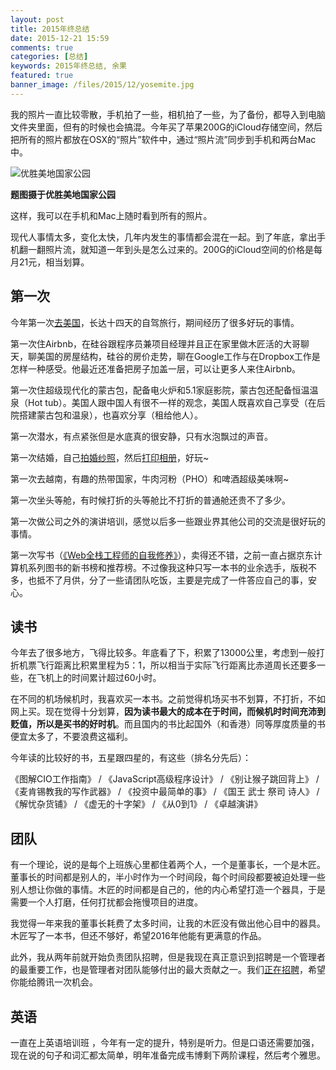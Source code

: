 ```yaml
---
layout: post
title: 2015年终总结
date: 2015-12-21 15:59
comments: true
categories: [总结]
keywords: 2015年终总结, 余果
featured: true
banner_image: /files/2015/12/yosemite.jpg
---
```


我的照片一直比较零散，手机拍了一些，相机拍了一些，为了备份，都导入到电脑文件夹里面，但有的时候也会搞混。今年买了苹果200G的iCloud存储空间，然后把所有的照片都放在OSX的“照片”软件中，通过“照片流”同步到手机和两台Mac中。

<!--more-->

![优胜美地国家公园](/files/2015/12/yosemite.jpg)

**题图摄于优胜美地国家公园**

这样，我可以在手机和Mac上随时看到所有的照片。

现代人事情太多，变化太快，几年内发生的事情都会混在一起。到了年底，拿出手机翻一翻照片流，就知道一年到头是怎么过来的。200G的iCloud空间的价格是每月21元，相当划算。

## 第一次

今年第一次[去美国](http://yuguo.us/weblog/usa/)，长达十四天的自驾旅行，期间经历了很多好玩的事情。

第一次住Airbnb，在硅谷跟程序员兼项目经理并且正在家里做木匠活的大哥聊天，聊美国的房屋结构，硅谷的房价走势，聊在Google工作与在Dropbox工作是怎样一种感受。他最近还准备把房子加盖一层，可以让更多人来住Airbnb。

第一次住超级现代化的蒙古包，配备电火炉和5.1家庭影院，蒙古包还配备恒温温泉（Hot tub）。美国人跟中国人有很不一样的观念，美国人既喜欢自己享受（在后院搭建蒙古包和温泉），也喜欢分享（租给他人）。

第一次潜水，有点紧张但是水底真的很安静，只有水泡飘过的声音。

第一次结婚，自己[拍婚纱照](http://yuguo.us/weblog/sell-wedding-dress/)，然后[打印相册](http://yuguo.us/weblog/solve-your-own-problem/)，好玩~

第一次去越南，有趣的热带国家，牛肉河粉（PHO）和啤酒超级美味啊~

第一次坐头等舱，有时候打折的头等舱比不打折的普通舱还贵不了多少。

第一次做公司之外的演讲培训，感觉以后多一些跟业界其他公司的交流是很好玩的事情。

第一次写书（[《Web全栈工程师的自我修养》](http://yuguo.us/weblog/full-stack-engineer/)），卖得还不错，之前一直占据京东计算机系列图书的新书榜和推荐榜。不过像我这种只写一本书的业余选手，版税不多，也抵不了月供，分了一些请团队吃饭，主要是完成了一件答应自己的事，安心。

## 读书

今年去了很多地方，飞得比较多。年底看了下，积累了13000公里，考虑到一般打折机票飞行距离比积累里程为5：1，所以相当于实际飞行距离比赤道周长还要多一些，在飞机上的时间累计超过60小时。

在不同的机场候机时，我喜欢买一本书。之前觉得机场买书不划算，不打折，不如网上买。现在觉得十分划算，**因为读书最大的成本在于时间，而候机时时间充沛到贬值，所以是买书的好时机**。而且国内的书比起国外（和香港）同等厚度质量的书便宜太多了，不要浪费这福利。

今年读的比较好的书，五星跟四星的，有这些（排名分先后）：

《图解CIO工作指南》 / 《JavaScript高级程序设计》 / 《别让猴子跳回背上》 / 《麦肯锡教我的写作武器》 / 《投资中最简单的事》 / 《国王 武士 祭司 诗人》 / 《解忧杂货铺》 / 《虚无的十字架》 / 《从0到1》 / 《卓越演讲》

## 团队

有一个理论，说的是每个上班族心里都住着两个人，一个是董事长，一个是木匠。董事长的时间都是别人的，半小时作为一个时间段，每个时间段都要被迫处理一些别人想让你做的事情。木匠的时间都是自己的，他的内心希望打造一个器具，于是需要一个人打磨，任何打扰都会拖慢项目的进度。

我觉得一年来我的董事长耗费了太多时间，让我的木匠没有做出他心目中的器具。木匠写了一本书，但还不够好，希望2016年他能有更满意的作品。

此外，我从两年前就开始负责团队招聘，但是我现在真正意识到招聘是一个管理者的最重要工作，也是管理者对团队能够付出的最大贡献之一。我们[正在招聘](http://yuguo.us/weblog/we-are-hiring/)，希望你能给腾讯一次机会。

## 英语

一直在上英语培训班 ，今年有一定的提升，特别是听力。但是口语还需要加强，现在说的句子和词汇都太简单，明年准备完成韦博剩下两阶课程，然后考个雅思。
